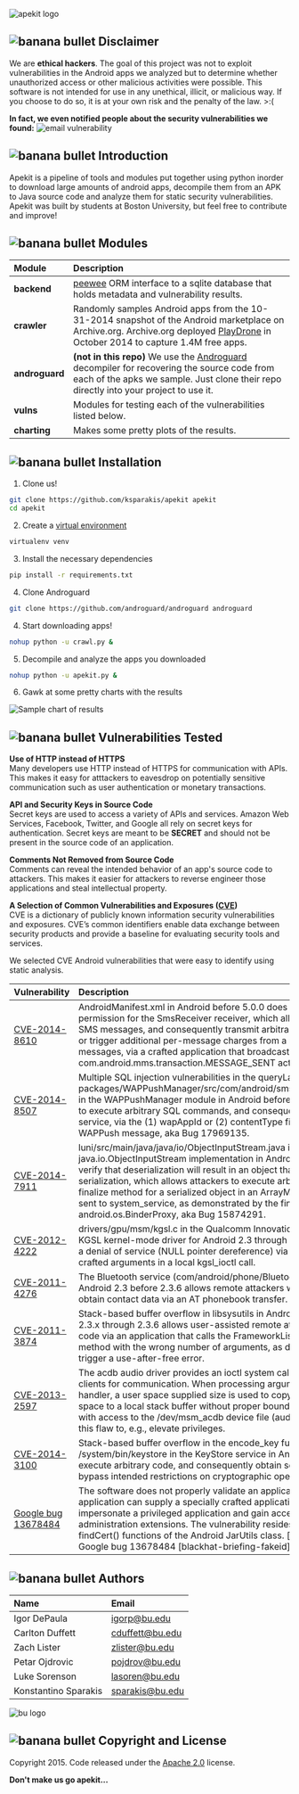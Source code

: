 ![apekit logo](https://raw.githubusercontent.com/ksparakis/apekit/master/imgs/apekitLogoDes2.png)


![banana bullet](https://raw.githubusercontent.com/ksparakis/apekit/master/imgs/smallbanana.png) Disclaimer
--------
We are **ethical hackers**. The goal of this project was not to exploit vulnerabilities in the Android apps we analyzed but to determine whether unauthorized access or other malicious activities were possible. This software is not intended for use in any unethical, illicit, or malicious way. If you choose to do so, it is at your own risk and the penalty of the law. >:( 

**In fact, we even notified people about the security vulnerabilities we found:**
![email vulnerability](https://raw.githubusercontent.com/ksparakis/apekit/master/imgs/helpingCommunity.png)

![banana bullet](https://raw.githubusercontent.com/ksparakis/apekit/master/imgs/smallbanana.png) Introduction
--------
Apekit is a pipeline of tools and modules put together using python inorder to download large amounts of android apps, decompile them from an APK to Java source code and analyze them for static security vulnerabilities. Apekit was built by students at Boston University, but feel free to contribute and improve!

![banana bullet](https://raw.githubusercontent.com/ksparakis/apekit/master/imgs/smallbanana.png) Modules
--------
| Module | Description |
| :----- | :---------- |
| **backend** | [peewee](http://docs.peewee-orm.com/en/latest/) ORM interface to a sqlite database that holds metadata and vulnerability results. |
| **crawler** | Randomly samples Android apps from the 10-31-2014 snapshot of the Android marketplace on Archive.org. Archive.org deployed [PlayDrone](https://github.com/nviennot/playdrone) in October 2014 to capture 1.4M free apps. |
| **androguard** | **(not in this repo)** We use the [Androguard](https://github.com/androguard/androguard) decompiler for recovering the source code from each of the apks we sample. Just clone their repo directly into your project to use it. |
| **vulns** | Modules for testing each of the vulnerabilities listed below. |
| **charting** | Makes some pretty plots of the results. |

![banana bullet](https://raw.githubusercontent.com/ksparakis/apekit/master/imgs/smallbanana.png) Installation
--------
1) Clone us!

```sh
git clone https://github.com/ksparakis/apekit apekit
cd apekit
```

2) Create a [virtual environment](https://virtualenv.readthedocs.org/en/latest/)

```sh
virtualenv venv
```

3) Install the necessary dependencies

```sh
pip install -r requirements.txt
```

4) Clone Androguard

```sh
git clone https://github.com/androguard/androguard androguard
```

4) Start downloading apps! 

```sh
nohup python -u crawl.py &
``` 

5) Decompile and analyze the apps you downloaded

```sh
nohup python -u apekit.py &
```

6) Gawk at some pretty charts with the results

![Sample chart of results](https://raw.githubusercontent.com/ksparakis/apekit/master/imgs/sample_chart.png)


![banana bullet](https://raw.githubusercontent.com/ksparakis/apekit/master/imgs/smallbanana.png) Vulnerabilities Tested
--------

**Use of HTTP instead of HTTPS**  
Many developers use HTTP instead of HTTPS for communication with APIs. This makes it easy for atttackers to eavesdrop on potentially sensitive communication such as user authentication or monetary transactions.

**API and Security Keys in Source Code**  
Secret keys are used to access a variety of APIs and services. Amazon Web Services, Facebook, Twitter, and Google all rely on secret keys for authentication. Secret keys are meant to be **SECRET** and should not be present in the source code of an application.

**Comments Not Removed from Source Code**  
Comments can reveal the intended behavior of an app's source code to attackers. This makes it easier for attackers to reverse engineer those applications and steal intellectual property.

**A Selection of Common Vulnerabilities and Exposures ([CVE](https://cve.mitre.org/))**  
CVE is a dictionary of publicly known information security vulnerabilities and exposures. CVE’s common identifiers enable data exchange between security products and provide a baseline for evaluating security tools and services.

We selected CVE Android vulnerabilities that were easy to identify using static analysis.

| Vulnerability | Description |
| :------------ | :---------- |
| [CVE-2014-8610](https://www.cvedetails.com/cve/CVE-2014-8610/) | AndroidManifest.xml in Android before 5.0.0 does not require the SEND\_SMS permission for the SmsReceiver receiver, which allows attackers to send stored SMS messages, and consequently transmit arbitrary new draft SMS messages or trigger additional per-message charges from a network operator for old messages, via a crafted application that broadcasts an intent with the com.android.mms.transaction.MESSAGE_SENT action, aka Bug 17671795.|
| [CVE-2014-8507](https://www.cvedetails.com/cve/CVE-2014-8507/) | Multiple SQL injection vulnerabilities in the queryLastApp method in packages/WAPPushManager/src/com/android/smspush/WapPushManager.java in the WAPPushManager module in Android before 5.0.0 allow remote attackers to execute arbitrary SQL commands, and consequently launch an activity or service, via the (1) wapAppId or (2) contentType field of a PDU for a malformed WAPPush message, aka Bug 17969135. |
| [CVE-2014-7911](https://www.cvedetails.com/cve/CVE-2014-7911/) | luni/src/main/java/java/io/ObjectInputStream.java in the java.io.ObjectInputStream implementation in Android before 5.0.0 does not verify that deserialization will result in an object that met the requirements for serialization, which allows attackers to execute arbitrary code via a crafted finalize method for a serialized object in an ArrayMap Parcel within an intent sent to system_service, as demonstrated by the finalize method of android.os.BinderProxy, aka Bug 15874291. |
| [CVE-2012-4222](https://www.cvedetails.com/cve/CVE-2012-4222/) | drivers/gpu/msm/kgsl.c in the Qualcomm Innovation Center (QuIC) Graphics KGSL kernel-mode driver for Android 2.3 through 4.2 allows attackers to cause a denial of service (NULL pointer dereference) via an application that uses crafted arguments in a local kgsl_ioctl call. |
| [CVE-2011-4276](https://www.cvedetails.com/cve/CVE-2011-4276/) | The Bluetooth service (com/android/phone/BluetoothHeadsetService.java) in Android 2.3 before 2.3.6 allows remote attackers within Bluetooth range to obtain contact data via an AT phonebook transfer. |
| [CVE-2011-3874](https://www.cvedetails.com/cve/CVE-2011-3874/) | Stack-based buffer overflow in libsysutils in Android 2.2.x through 2.2.2 and 2.3.x through 2.3.6 allows user-assisted remote attackers to execute arbitrary code via an application that calls the FrameworkListener::dispatchCommand method with the wrong number of arguments, as demonstrated by zergRush to trigger a use-after-free error. |
| [CVE-2013-2597](http://androidvulnerabilities.org/vulnerabilities/Qualcomm_acdb_audio_buffer_overflow) | The acdb audio driver provides an ioctl system call interface to user space clients for communication. When processing arguments passed to the ioctl handler, a user space supplied size is used to copy as many bytes from user space to a local stack buffer without proper bounds checking. An application with access to the /dev/msm_acdb device file (audio or system group) can use this flaw to, e.g., elevate privileges. |
| [CVE-2014-3100](http://androidvulnerabilities.org/vulnerabilities/keystore_buffer) | Stack-based buffer overflow in the encode_key function in /system/bin/keystore in the KeyStore service in Android 4.3 allows attackers to execute arbitrary code, and consequently obtain sensitive key information or bypass intended restrictions on cryptographic operations, via a long key name. |
| [Google bug 13678484](http://androidvulnerabilities.org/vulnerabilities/Fake_ID) | The software does not properly validate an application's certificate chain. An application can supply a specially crafted application identity certificate to impersonate a privileged application and gain access to vendor-specific device administration extensions. The vulnerability resides in the createChain() and findCert() functions of the Android JarUtils class. [securitytracker-1030654] Google bug 13678484 [blackhat-briefing-fakeid] |
 
![banana bullet](https://raw.githubusercontent.com/ksparakis/apekit/master/imgs/smallbanana.png) Authors
--------
| Name | Email |
| :--- | :---- |
| Igor DePaula | igorp@bu.edu |
| Carlton Duffett | cduffett@bu.edu |
| Zach Lister | zlister@bu.edu |
| Petar Ojdrovic | pojdrov@bu.edu |
| Luke Sorenson | lasoren@bu.edu |
| Konstantino Sparakis | sparakis@bu.edu |

![bu logo](http://www.bu.edu/brand/files/2012/10/BU-Master-Logo.gif)

![banana bullet](https://raw.githubusercontent.com/ksparakis/apekit/master/imgs/smallbanana.png) Copyright and License
--------
Copyright 2015. Code released under the [Apache 2.0](./LICENSE) license.


**Don't make us go apekit...**
